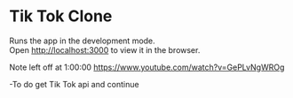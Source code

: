 # Tik Tok Clone

Runs the app in the development mode.\
Open [http://localhost:3000](http://localhost:3000) to view it in the browser.

Note left off at 1:00:00
https://www.youtube.com/watch?v=GePLvNgWROg

-To do get Tik Tok api and continue
